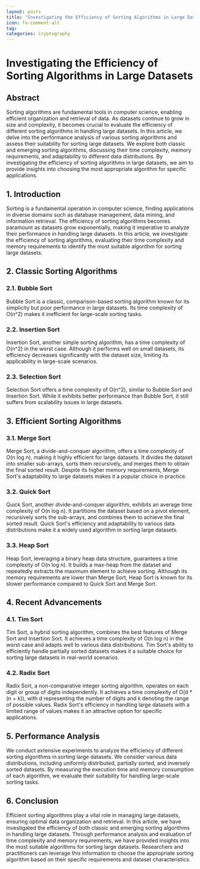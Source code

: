 ```yaml
---
layout: posts
title: "Investigating the Efficiency of Sorting Algorithms in Large Datasets"
icon: fa-comment-alt
tag:      
categories: Cryptography
---
```



# Investigating the Efficiency of Sorting Algorithms in Large Datasets

## Abstract
Sorting algorithms are fundamental tools in computer science, enabling efficient organization and retrieval of data. As datasets continue to grow in size and complexity, it becomes crucial to evaluate the efficiency of different sorting algorithms in handling large datasets. In this article, we delve into the performance analysis of various sorting algorithms and assess their suitability for sorting large datasets. We explore both classic and emerging sorting algorithms, discussing their time complexity, memory requirements, and adaptability to different data distributions. By investigating the efficiency of sorting algorithms in large datasets, we aim to provide insights into choosing the most appropriate algorithm for specific applications.

## 1. Introduction
Sorting is a fundamental operation in computer science, finding applications in diverse domains such as database management, data mining, and information retrieval. The efficiency of sorting algorithms becomes paramount as datasets grow exponentially, making it imperative to analyze their performance in handling large datasets. In this article, we investigate the efficiency of sorting algorithms, evaluating their time complexity and memory requirements to identify the most suitable algorithm for sorting large datasets.

## 2. Classic Sorting Algorithms
### 2.1. Bubble Sort
Bubble Sort is a classic, comparison-based sorting algorithm known for its simplicity but poor performance in large datasets. Its time complexity of O(n^2) makes it inefficient for large-scale sorting tasks.

### 2.2. Insertion Sort
Insertion Sort, another simple sorting algorithm, has a time complexity of O(n^2) in the worst case. Although it performs well on small datasets, its efficiency decreases significantly with the dataset size, limiting its applicability in large-scale scenarios.

### 2.3. Selection Sort
Selection Sort offers a time complexity of O(n^2), similar to Bubble Sort and Insertion Sort. While it exhibits better performance than Bubble Sort, it still suffers from scalability issues in large datasets.

## 3. Efficient Sorting Algorithms
### 3.1. Merge Sort
Merge Sort, a divide-and-conquer algorithm, offers a time complexity of O(n log n), making it highly efficient for large datasets. It divides the dataset into smaller sub-arrays, sorts them recursively, and merges them to obtain the final sorted result. Despite its higher memory requirements, Merge Sort's adaptability to large datasets makes it a popular choice in practice.

### 3.2. Quick Sort
Quick Sort, another divide-and-conquer algorithm, exhibits an average time complexity of O(n log n). It partitions the dataset based on a pivot element, recursively sorts the sub-arrays, and combines them to achieve the final sorted result. Quick Sort's efficiency and adaptability to various data distributions make it a widely used algorithm in sorting large datasets.

### 3.3. Heap Sort
Heap Sort, leveraging a binary heap data structure, guarantees a time complexity of O(n log n). It builds a max-heap from the dataset and repeatedly extracts the maximum element to achieve sorting. Although its memory requirements are lower than Merge Sort, Heap Sort is known for its slower performance compared to Quick Sort and Merge Sort.

## 4. Recent Advancements
### 4.1. Tim Sort
Tim Sort, a hybrid sorting algorithm, combines the best features of Merge Sort and Insertion Sort. It achieves a time complexity of O(n log n) in the worst case and adapts well to various data distributions. Tim Sort's ability to efficiently handle partially sorted datasets makes it a suitable choice for sorting large datasets in real-world scenarios.

### 4.2. Radix Sort
Radix Sort, a non-comparative integer sorting algorithm, operates on each digit or group of digits independently. It achieves a time complexity of O(d * (n + k)), with d representing the number of digits and k denoting the range of possible values. Radix Sort's efficiency in handling large datasets with a limited range of values makes it an attractive option for specific applications.

## 5. Performance Analysis
We conduct extensive experiments to analyze the efficiency of different sorting algorithms in sorting large datasets. We consider various data distributions, including uniformly distributed, partially sorted, and inversely sorted datasets. By measuring the execution time and memory consumption of each algorithm, we evaluate their suitability for handling large-scale sorting tasks.

## 6. Conclusion
Efficient sorting algorithms play a vital role in managing large datasets, ensuring optimal data organization and retrieval. In this article, we have investigated the efficiency of both classic and emerging sorting algorithms in handling large datasets. Through performance analysis and evaluation of time complexity and memory requirements, we have provided insights into the most suitable algorithms for sorting large datasets. Researchers and practitioners can leverage this information to choose the appropriate sorting algorithm based on their specific requirements and dataset characteristics.
